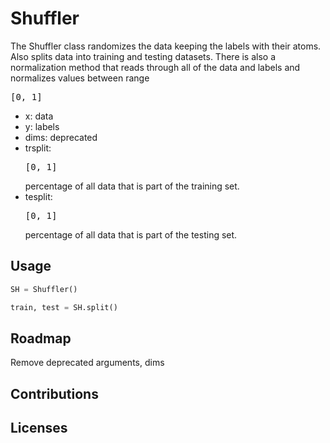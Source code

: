 # Shuffler
The Shuffler class randomizes the data keeping the labels with their atoms. 
Also splits data into training and testing datasets.
There is also a normalization method that reads through all of the data and labels and normalizes values between range <pre>[0, 1]</pre>
 
* x: data
* y: labels
* dims: deprecated
* trsplit: <pre>[0, 1]</pre>  percentage of all data that is part of the training set.
* tesplit: <pre>[0, 1]</pre>  percentage of all data that is part of the testing set.
## Usage
```python
SH = Shuffler()
```

```python
train, test = SH.split()
```
## Roadmap
Remove deprecated arguments, dims


## Contributions

## Licenses
